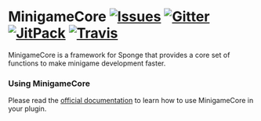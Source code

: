 # MinigameCore [![Issues](https://img.shields.io/github/issues/MinigameCore/MinigameCore.svg?style=flat-square)](http://www.github.com/MinigameCore/MinigameCore/issues/) [![Gitter](https://img.shields.io/badge/chat-on_gitter-3F51B5.svg?style=flat-square)](https://gitter.im/MinigameCore/MinigameCore) [![JitPack](https://img.shields.io/badge/dependency-jitpack-4CAF50.svg?style=flat-square)](https://jitpack.io/#MinigameCore/MinigameCore) [![Travis](https://img.shields.io/travis/MinigameCore/MinigameCore.svg?style=flat-square)](https://travis-ci.org/MinigameCore/MinigameCore)

MinigameCore is a framework for Sponge that provides a core set of functions to make minigame development faster.

### Using MinigameCore

Please read the [official documentation](http://minigamecore.github.io/Docs/) to learn how to use MinigameCore in your plugin.
